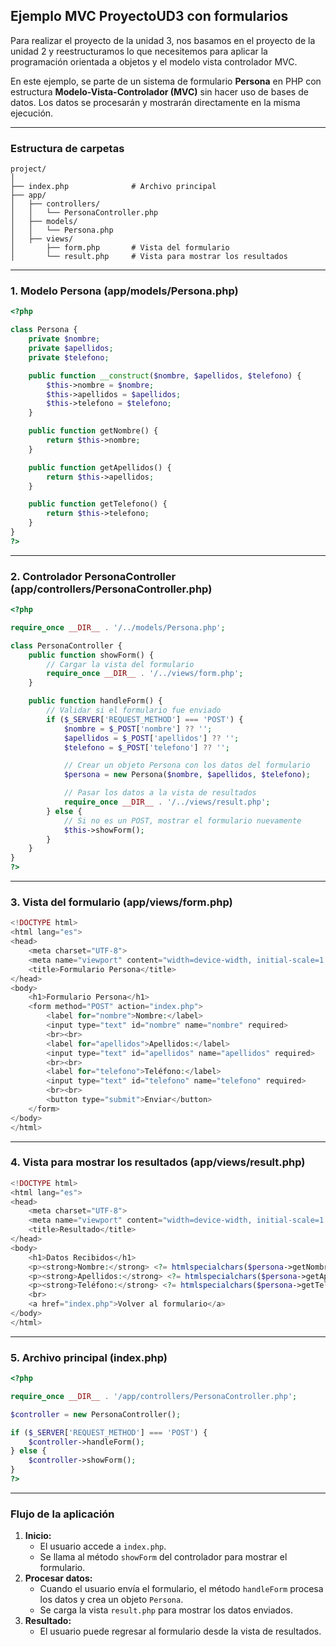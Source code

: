 ## Ejemplo MVC ProyectoUD3 con formularios

Para realizar el proyecto de la unidad 3, nos basamos en el proyecto de la unidad 2 y reestructuramos lo que necesitemos para aplicar la programación orientada a objetos y el modelo vista controlador MVC.

En este ejemplo, se parte de un sistema de formulario **Persona** en PHP con estructura **Modelo-Vista-Controlador (MVC)** sin hacer uso de bases de datos. Los datos se procesarán y mostrarán directamente en la misma ejecución.

---

### **Estructura de carpetas**

```
project/
│
├── index.php              # Archivo principal
├── app/
│   ├── controllers/
│   │   └── PersonaController.php
│   ├── models/
│   │   └── Persona.php
│   ├── views/
│       ├── form.php       # Vista del formulario
│       └── result.php     # Vista para mostrar los resultados
```

---

### **1. Modelo Persona (app/models/Persona.php)**

```php
<?php

class Persona {
    private $nombre;
    private $apellidos;
    private $telefono;

    public function __construct($nombre, $apellidos, $telefono) {
        $this->nombre = $nombre;
        $this->apellidos = $apellidos;
        $this->telefono = $telefono;
    }

    public function getNombre() {
        return $this->nombre;
    }

    public function getApellidos() {
        return $this->apellidos;
    }

    public function getTelefono() {
        return $this->telefono;
    }
}
?>
```

---

### **2. Controlador PersonaController (app/controllers/PersonaController.php)**

```php
<?php

require_once __DIR__ . '/../models/Persona.php';

class PersonaController {
    public function showForm() {
        // Cargar la vista del formulario
        require_once __DIR__ . '/../views/form.php';
    }

    public function handleForm() {
        // Validar si el formulario fue enviado
        if ($_SERVER['REQUEST_METHOD'] === 'POST') {
            $nombre = $_POST['nombre'] ?? '';
            $apellidos = $_POST['apellidos'] ?? '';
            $telefono = $_POST['telefono'] ?? '';

            // Crear un objeto Persona con los datos del formulario
            $persona = new Persona($nombre, $apellidos, $telefono);

            // Pasar los datos a la vista de resultados
            require_once __DIR__ . '/../views/result.php';
        } else {
            // Si no es un POST, mostrar el formulario nuevamente
            $this->showForm();
        }
    }
}
?>
```

---

### **3. Vista del formulario (app/views/form.php)**

```php
<!DOCTYPE html>
<html lang="es">
<head>
    <meta charset="UTF-8">
    <meta name="viewport" content="width=device-width, initial-scale=1.0">
    <title>Formulario Persona</title>
</head>
<body>
    <h1>Formulario Persona</h1>
    <form method="POST" action="index.php">
        <label for="nombre">Nombre:</label>
        <input type="text" id="nombre" name="nombre" required>
        <br><br>
        <label for="apellidos">Apellidos:</label>
        <input type="text" id="apellidos" name="apellidos" required>
        <br><br>
        <label for="telefono">Teléfono:</label>
        <input type="text" id="telefono" name="telefono" required>
        <br><br>
        <button type="submit">Enviar</button>
    </form>
</body>
</html>
```

---

### **4. Vista para mostrar los resultados (app/views/result.php)**

```php
<!DOCTYPE html>
<html lang="es">
<head>
    <meta charset="UTF-8">
    <meta name="viewport" content="width=device-width, initial-scale=1.0">
    <title>Resultado</title>
</head>
<body>
    <h1>Datos Recibidos</h1>
    <p><strong>Nombre:</strong> <?= htmlspecialchars($persona->getNombre()) ?></p>
    <p><strong>Apellidos:</strong> <?= htmlspecialchars($persona->getApellidos()) ?></p>
    <p><strong>Teléfono:</strong> <?= htmlspecialchars($persona->getTelefono()) ?></p>
    <br>
    <a href="index.php">Volver al formulario</a>
</body>
</html>
```

---

### **5. Archivo principal (index.php)**

```php
<?php

require_once __DIR__ . '/app/controllers/PersonaController.php';

$controller = new PersonaController();

if ($_SERVER['REQUEST_METHOD'] === 'POST') {
    $controller->handleForm();
} else {
    $controller->showForm();
}
?>
```

---

### **Flujo de la aplicación**

1. **Inicio:**
   - El usuario accede a `index.php`.
   - Se llama al método `showForm` del controlador para mostrar el formulario.
2. **Procesar datos:**
   - Cuando el usuario envía el formulario, el método `handleForm` procesa los datos y crea un objeto `Persona`.
   - Se carga la vista `result.php` para mostrar los datos enviados.
3. **Resultado:**
   - El usuario puede regresar al formulario desde la vista de resultados.
